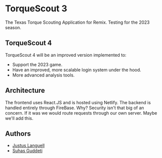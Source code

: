 # TorqueScout 3

The Texas Torque Scouting Application for Remix.
Testing for the 2023 season.

## TorqueScout 4

TorqueScout 4 will be an improved version implemented to:

- Support the 2023 game.
- Have an improved, more scalable login system under the hood.
- More advanced analysis tools.

## Architecture

The frontend uses React.JS and is hosted using Netlify.
The backend is handled entirely through FireBase.
Why? Security isn't that big of an concern.
If it was we would route requests through our own server.
Maybe we'll add this.

## Authors

- [Justus Languell](https://github.com/Juicestus)
- [Suhas Guddeti](https://github.com/Suhas44)

